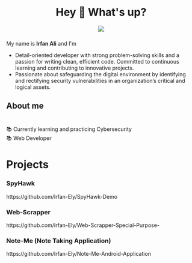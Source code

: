 

<h1 align="center">Hey 👋 What's up?</h1>
<div align="center">
  <img src="https://visitor-badge.laobi.icu/badge?page_id=irfan-ely.irfan-ely&"  />
</div>

###


<p align="left">My name is <b>Irfan Ali</b> and I'm  
  <ul><li> Detail-oriented developer with strong problem-solving skills and a passion for writing clean,
efficient code. Committed to continuous learning and contributing to innovative projects.
</li>
  <li> Passionate about safeguarding the digital environment by identifying and rectifying security vulnerabilities in an organization’s critical and logical assets.</li>
  </ul></p>


<h2 align="left">About me</h2>

###

<p align="left"><br>📚 Currently learning and practicing Cybersecurity<br>
📚 Web Developer<br></p>

###
###



<h1 align="left">Projects</h1>

###

<h3 align="left">SpyHawk</h3>

<p align="left">https://github.com/Irfan-Ely/SpyHawk-Demo</p>

<h3 align="left">Web-Scrapper</h3>

<p align="left">https://github.com/Irfan-Ely/Web-Scrapper-Special-Purpose-</p>

<h3 align="left">Note-Me (Note Taking Application)</h3>

<p align="left">https://github.com/Irfan-Ely/Note-Me-Android-Application</p>


###


